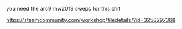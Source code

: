 you need the arc9 mw2019 sweps for this shit 

https://steamcommunity.com/workshop/filedetails/?id=3258297368
